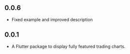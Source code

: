 ## 0.0.6

* Fixed example and improved description

## 0.0.1

* A Flutter package to display fully featured trading charts.
